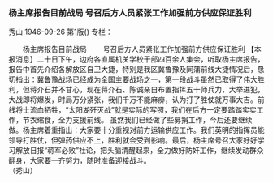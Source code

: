 ### 杨主席报告目前战局  号召后方人员紧张工作加强前方供应保证胜利
秀山
1946-09-26
第1版()
专栏：

　　杨主席报告目前战局
　　号召后方人员紧张工作加强前方供应保证胜利
    【本报消息】二十日下午，边府各直属机关学校干部四百余人集会，听取杨主席报告，报告中首先介绍各解放区自卫大捷，特别是我区冀鲁豫及同蒲前线大捷情况后，恳切指出：冀鲁豫战场已经成为全国主要战场之一，第一段战斗虽然已取得了伟大胜利，但蒋介石并不甘心，现在蒋介石、陈诚亲自布置指挥五十师兵力，大举进犯，大战即将爆发，时局万分紧张，我们千万不能麻痹，认为打了胜仗就万事大吉。前线将士流血牺牲，“太阳湖歼灭战”就是实际的写照，我们在后方一定要踏踏实实工作，节衣缩食，全力支援前线。
    虽然我们已经做了些募捐工作，今后还要继续做。杨主席着重指出：大家要十分重视对前方运输供应工作。我们英明的指挥员能领导打胜仗，但弹药供应不上，胜利就会受到影响。最后，杨主席号召大家好好学习解放日报“蒋军必败”社论，把头脑清醒起来，全力做好防奸工作，继续发动群众翻身，大家要一齐努力，随时准备迎接战斗。           
                 （秀山）

